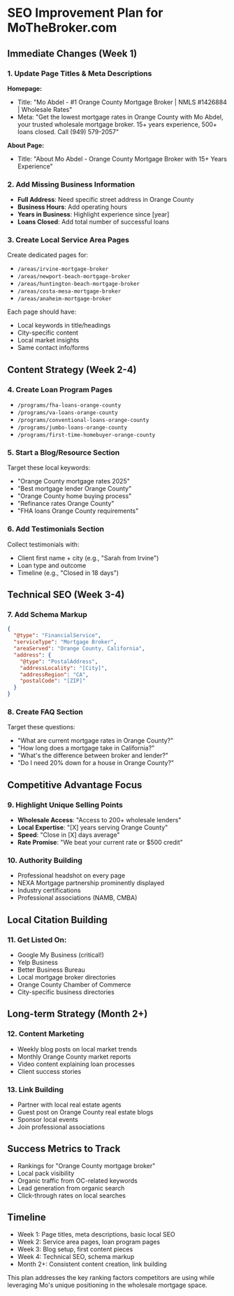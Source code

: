 # SEO Improvement Plan for MoTheBroker.com

## Immediate Changes (Week 1)

### 1. Update Page Titles & Meta Descriptions
**Homepage:**
- Title: "Mo Abdel - #1 Orange County Mortgage Broker | NMLS #1426884 | Wholesale Rates"
- Meta: "Get the lowest mortgage rates in Orange County with Mo Abdel, your trusted wholesale mortgage broker. 15+ years experience, 500+ loans closed. Call (949) 579-2057"

**About Page:**
- Title: "About Mo Abdel - Orange County Mortgage Broker with 15+ Years Experience"

### 2. Add Missing Business Information
- **Full Address**: Need specific street address in Orange County
- **Business Hours**: Add operating hours
- **Years in Business**: Highlight experience since [year]
- **Loans Closed**: Add total number of successful loans

### 3. Create Local Service Area Pages
Create dedicated pages for:
- `/areas/irvine-mortgage-broker`
- `/areas/newport-beach-mortgage-broker`
- `/areas/huntington-beach-mortgage-broker`
- `/areas/costa-mesa-mortgage-broker`
- `/areas/anaheim-mortgage-broker`

Each page should have:
- Local keywords in title/headings
- City-specific content
- Local market insights
- Same contact info/forms

## Content Strategy (Week 2-4)

### 4. Create Loan Program Pages
- `/programs/fha-loans-orange-county`
- `/programs/va-loans-orange-county`
- `/programs/conventional-loans-orange-county`
- `/programs/jumbo-loans-orange-county`
- `/programs/first-time-homebuyer-orange-county`

### 5. Start a Blog/Resource Section
Target these local keywords:
- "Orange County mortgage rates 2025"
- "Best mortgage lender Orange County"
- "Orange County home buying process"
- "Refinance rates Orange County"
- "FHA loans Orange County requirements"

### 6. Add Testimonials Section
Collect testimonials with:
- Client first name + city (e.g., "Sarah from Irvine")
- Loan type and outcome
- Timeline (e.g., "Closed in 18 days")

## Technical SEO (Week 3-4)

### 7. Add Schema Markup
```json
{
  "@type": "FinancialService",
  "serviceType": "Mortgage Broker",
  "areaServed": "Orange County, California",
  "address": {
    "@type": "PostalAddress",
    "addressLocality": "[City]",
    "addressRegion": "CA",
    "postalCode": "[ZIP]"
  }
}
```

### 8. Create FAQ Section
Target these questions:
- "What are current mortgage rates in Orange County?"
- "How long does a mortgage take in California?"
- "What's the difference between broker and lender?"
- "Do I need 20% down for a house in Orange County?"

## Competitive Advantage Focus

### 9. Highlight Unique Selling Points
- **Wholesale Access**: "Access to 200+ wholesale lenders"
- **Local Expertise**: "[X] years serving Orange County"
- **Speed**: "Close in [X] days average"
- **Rate Promise**: "We beat your current rate or $500 credit"

### 10. Authority Building
- Professional headshot on every page
- NEXA Mortgage partnership prominently displayed
- Industry certifications
- Professional associations (NAMB, CMBA)

## Local Citation Building

### 11. Get Listed On:
- Google My Business (critical!)
- Yelp Business
- Better Business Bureau
- Local mortgage broker directories
- Orange County Chamber of Commerce
- City-specific business directories

## Long-term Strategy (Month 2+)

### 12. Content Marketing
- Weekly blog posts on local market trends
- Monthly Orange County market reports
- Video content explaining loan processes
- Client success stories

### 13. Link Building
- Partner with local real estate agents
- Guest post on Orange County real estate blogs
- Sponsor local events
- Join professional associations

## Success Metrics to Track
- Rankings for "Orange County mortgage broker"
- Local pack visibility
- Organic traffic from OC-related keywords
- Lead generation from organic search
- Click-through rates on local searches

## Timeline
- Week 1: Page titles, meta descriptions, basic local SEO
- Week 2: Service area pages, loan program pages
- Week 3: Blog setup, first content pieces
- Week 4: Technical SEO, schema markup
- Month 2+: Consistent content creation, link building

This plan addresses the key ranking factors competitors are using while leveraging Mo's unique positioning in the wholesale mortgage space.